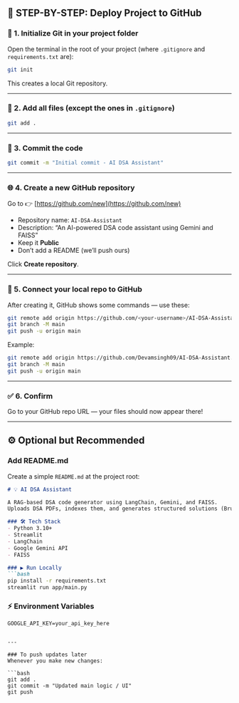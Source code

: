

## 🚀 STEP-BY-STEP: Deploy Project to GitHub

### 🧩 1. Initialize Git in your project folder

Open the terminal in the root of your project (where `.gitignore` and `requirements.txt` are):

```bash
git init
```

This creates a local Git repository.

---

### 🧹 2. Add all files (except the ones in `.gitignore`)

```bash
git add .
```

---

### 📝 3. Commit the code

```bash
git commit -m "Initial commit - AI DSA Assistant"
```

---

### 🌐 4. Create a new GitHub repository

Go to 👉 [https://github.com/new](https://github.com/new)

* Repository name: `AI-DSA-Assistant`
* Description: “An AI-powered DSA code assistant using Gemini and FAISS”
* Keep it **Public**
* Don’t add a README (we’ll push ours)

Click **Create repository**.

---

### 🔗 5. Connect your local repo to GitHub

After creating it, GitHub shows some commands — use these:

```bash
git remote add origin https://github.com/<your-username>/AI-DSA-Assistant.git
git branch -M main
git push -u origin main
```

Example:

```bash
git remote add origin https://github.com/Devamsingh09/AI-DSA-Assistant.git
git branch -M main
git push -u origin main
```

---

### ✅ 6. Confirm

Go to your GitHub repo URL — your files should now appear there!

---

## ⚙️ Optional but Recommended

### Add README.md

Create a simple `README.md` at the project root:

````markdown
# 💡 AI DSA Assistant

A RAG-based DSA code generator using LangChain, Gemini, and FAISS.  
Uploads DSA PDFs, indexes them, and generates structured solutions (Brute Force → Improved → Optimal).

### 🛠️ Tech Stack
- Python 3.10+
- Streamlit
- LangChain
- Google Gemini API
- FAISS

### ▶️ Run Locally
```bash
pip install -r requirements.txt
streamlit run app/main.py
````

### ⚡ Environment Variables

```
GOOGLE_API_KEY=your_api_key_here
```

````

---

### To push updates later
Whenever you make new changes:

```bash
git add .
git commit -m "Updated main logic / UI"
git push
````

